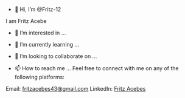 - 👋 Hi, I’m @Fritz-12

I am Fritz Acebe

- 👀 I’m interested in ...


- 🌱 I’m currently learning ...


- 💞️ I’m looking to collaborate on ...


- 📫 How to reach me ...
Feel free to connect with me on any of the following platforms:

Email: fritzacebes43@gmail.com
LinkedIn: [Fritz Acebes](https://www.linkedin.com/in/fritz-william-acebes-70603125a)

<!---
Fritz-12/Fritz-12 is a ✨ special ✨ repository because its `README.md` (this file) appears on your GitHub profile.
You can click the Preview link to take a look at your changes.
--->
